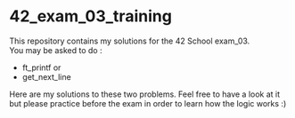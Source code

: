 # 42_exam_03_training

This repository contains my solutions for the 42 School exam_03.  
You may be asked to do :   
- ft_printf
or  
- get_next_line  
 
Here are my solutions to these two problems. Feel free to have a look at it but please practice before the exam in order to learn how the logic works :)
